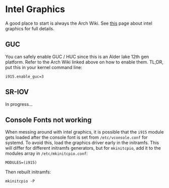 # Intel Graphics
A good place to start is always the Arch Wiki. See
[this](https://wiki.archlinux.org/title/Intel_graphics) page about intel
graphics for full details.
## GUC
You can safely enable GUC / HUC since this is an Alder lake 12th gen platform.
Refer to the Arch Wiki linked above on how to enable them. TL;DR, put this in
your kernel command line:
```
i915.enable_guc=3
```

## SR-IOV
In progress...

## Console Fonts not working
When messing around with intel graphics, it is possible that the `i915` module
gets loaded after the console font is set from `/etc/vconsole.conf` for systemd.
To avoid this, load the graphics driver early in the initramfs. This will differ
for different initramfs generators, but for `mkinitcpio`, add it to the modules
array in `/etc/mkinitcpio.conf`:
```
MODULES=(i915)
```
Then rebuilt initramfs:
```
mkinitcpio -P
```

